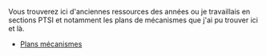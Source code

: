 Vous trouverez ici d'anciennes ressources des années ou je travaillais en sections PTSI et notamment les plans de mécanismes que j'ai pu trouver ici et là. 

<div class="grid cards" markdown>

- [Plans mécanismes](plans.md)

</div>